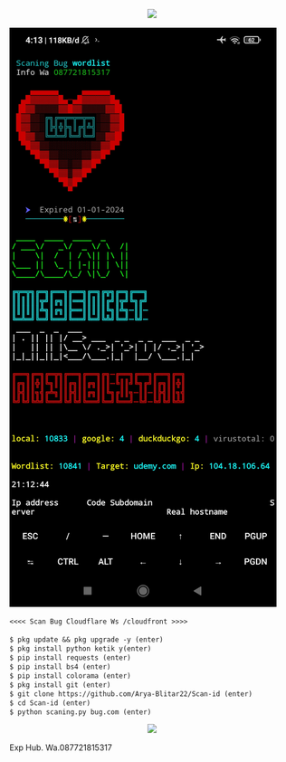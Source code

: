 <p align="center">
<img src="https://readme-typing-svg.herokuapp.com?color=%2336BCF7&center=true&vCenter=true&lines=S+C+R+I+P+T++A+R+Y+A++B+L+I+T+A+R" />
</p>


![logo](https://raw.githubusercontent.com/Arya-Blitar22/Scan-id/main/scp5.png)


````
<<<< Scan Bug Cloudflare Ws /cloudfront >>>>

$ pkg update && pkg upgrade -y (enter)
$ pkg install python ketik y(enter)
$ pip install requests (enter)
$ pip install bs4 (enter)
$ pip install colorama (enter)
$ pkg install git (enter)
$ git clone https://github.com/Arya-Blitar22/Scan-id (enter)
$ cd Scan-id (enter)
$ python scaning.py bug.com (enter)
````
<p align="center">
<img src="https://readme-typing-svg.herokuapp.com?color=%2336BCF7&center=true&vCenter=true&lines=S+C+R+I+P+T++A+R+Y+A++B+L+I+T+A+R" />
</p>
Exp Hub.
Wa.087721815317

